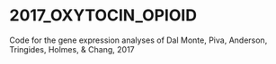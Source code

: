 # 2017_OXYTOCIN_OPIOID
Code for the gene expression analyses of Dal Monte, Piva, Anderson, Tringides, Holmes, &amp; Chang, 2017
